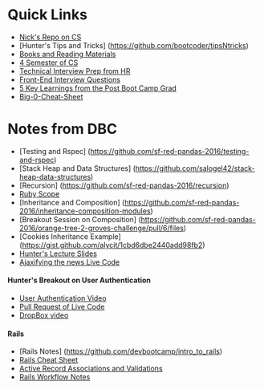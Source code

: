 # Quick Links
- [Nick's Repo on CS](https://github.com/sinwav/cs-resources)
- [Hunter's Tips and Tricks] (https://github.com/bootcoder/tipsNtricks)
- [Books and Reading Materials](https://www.dropbox.com/sh/6qyuixc6u3cgn6e/AADchwo9sgumwgaTM21X4F0Pa?dl=0)
- [4 Semester of CS](http://btholt.github.io/four-semesters-of-cs/)
- [Technical Interview Prep from HR](https://github.com/TechnicalInterviewPrep)
- [Front-End Interview Questions](https://github.com/h5bp/Front-end-Developer-Interview-Questions)
- [5 Key Learnings from the Post Boot Camp Grad](https://medium.freecodecamp.com/5-key-learnings-from-the-post-bootcamp-job-search-9a07468d2331#.cykk2ls2w)
- [Big-0-Cheat-Sheet](https://www.google.com/search?sourceid=chrome-psyapi2&ion=1&espv=2&ie=UTF-8&q=bigocheatsheet&oq=bigo&aqs=chrome.2.69i57j69i59j0l4.2909j0j1)

# Notes from DBC
- [Testing and Rspec] (https://github.com/sf-red-pandas-2016/testing-and-rspec)
- [Stack Heap and Data Structures] (https://github.com/salogel42/stack-heap-data-structures)
- [Recursion] (https://github.com/sf-red-pandas-2016/recursion)
- [Ruby Scope](https://github.com/sf-red-pandas-2016/Ruby-Scope)
- [Inheritance and Composition] (https://github.com/sf-red-pandas-2016/inheritance-composition-modules)
- [Breakout Session on Composition] (https://github.com/sf-red-pandas-2016/orange-tree-2-groves-challenge/pull/6/files)
- [Cookies Inheritance Example] (https://gist.github.com/alycit/1cbd6dbe2440add98fb2)
- [Hunter's Lecture Slides](https://github.com/bootcoder/ar-intro)
- [Ajaxifying the news Live Code](https://github.com/sf-red-pandas-2016/ajaxifying-hacker-news-challenge/pull/1)

#### Hunter's Breakout on User Authentication
- [User Authentication Video](https://youtu.be/CTQdT-GO6-c)
- [Pull Request of Live Code](https://github.com/sf-red-pandas-2016/user-registration-and-authentication-challenge/pull/7)
- [DropBox video](https://www.dropbox.com/s/tarorvc6waxx95a/red-pandas-UserAuth.mov?dl=0)


#### Rails
- [Rails Notes] (https://github.com/devbootcamp/intro_to_rails)
- [Rails Cheat Sheet](http://courseware.codeschool.com/rails_for_zombies_2_cheatsheets.pdf)
- [Active Record Associations and Validations](https://github.com/sf-red-pandas-2016/activerecord-associations-and-validations)
- [Rails Workflow Notes](https://github.com/seanyboy49/Lecture-Notes/blob/master/Ruby/Rails_Workflow.md)
